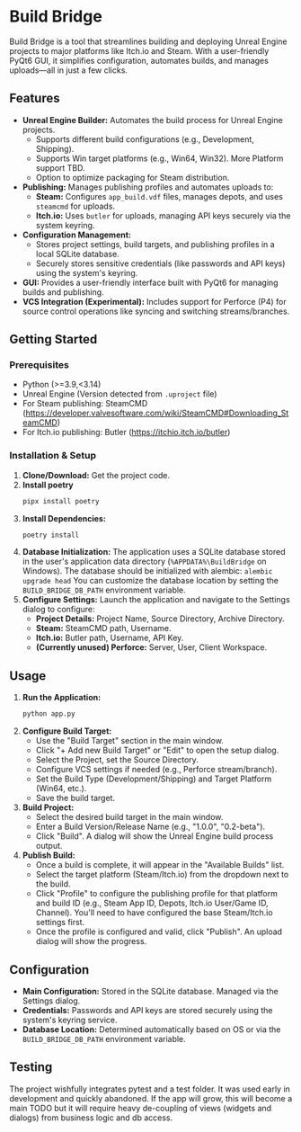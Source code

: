 # Build Bridge

Build Bridge is a tool that streamlines building and deploying Unreal Engine projects to major platforms like Itch.io and Steam. With a user-friendly PyQt6 GUI, it simplifies configuration, automates builds, and manages uploads—all in just a few clicks.

## Features

* **Unreal Engine Builder:** Automates the build process for Unreal Engine projects.
    * Supports different build configurations (e.g., Development, Shipping).
    * Supports Win target platforms (e.g., Win64, Win32). More Platform support TBD.
    * Option to optimize packaging for Steam distribution.
* **Publishing:** Manages publishing profiles and automates uploads to:
    * **Steam:** Configures `app_build.vdf` files, manages depots, and uses `steamcmd` for uploads.
    * **Itch.io:** Uses `butler` for uploads, managing API keys securely via the system keyring.
* **Configuration Management:**
    * Stores project settings, build targets, and publishing profiles in a local SQLite database.
    * Securely stores sensitive credentials (like passwords and API keys) using the system's keyring.
* **GUI:** Provides a user-friendly interface built with PyQt6 for managing builds and publishing.
* **VCS Integration (Experimental):** Includes support for Perforce (P4) for source control operations like syncing and switching streams/branches.

## Getting Started

### Prerequisites

* Python (>=3.9,<3.14)
* Unreal Engine (Version detected from `.uproject` file)
* For Steam publishing: SteamCMD (https://developer.valvesoftware.com/wiki/SteamCMD#Downloading_SteamCMD)
* For Itch.io publishing: Butler (https://itchio.itch.io/butler)

### Installation & Setup

1.  **Clone/Download:** Get the project code.
2. **Install poetry**
    ```bash
    pipx install poetry
    ```
2.  **Install Dependencies:**
    ```bash
    poetry install
    ```
3.  **Database Initialization:** The application uses a SQLite database stored in the user's application data directory (`%APPDATA%\BuildBridge` on Windows). The database should be initialized with alembic:
    ```alembic upgrade head```
You can customize the database location by setting the `BUILD_BRIDGE_DB_PATH` environment variable.
4.  **Configure Settings:** Launch the application and navigate to the Settings dialog to configure:
    * **Project Details:** Project Name, Source Directory, Archive Directory.
    * **Steam:** SteamCMD path, Username.
    * **Itch.io:** Butler path, Username, API Key.
    * **(Currently unused) Perforce:** Server, User, Client Workspace.

## Usage

1.  **Run the Application:**
    ```bash
    python app.py
    ```
2.  **Configure Build Target:**
    * Use the "Build Target" section in the main window.
    * Click "+ Add new Build Target" or "Edit" to open the setup dialog.
    * Select the Project, set the Source Directory.
    * Configure VCS settings if needed (e.g., Perforce stream/branch).
    * Set the Build Type (Development/Shipping) and Target Platform (Win64, etc.).
    * Save the build target.
3.  **Build Project:**
    * Select the desired build target in the main window.
    * Enter a Build Version/Release Name (e.g., "1.0.0", "0.2-beta").
    * Click "Build". A dialog will show the Unreal Engine build process output.
4.  **Publish Build:**
    * Once a build is complete, it will appear in the "Available Builds" list.
    * Select the target platform (Steam/Itch.io) from the dropdown next to the build.
    * Click "Profile" to configure the publishing profile for that platform and build ID (e.g., Steam App ID, Depots, Itch.io User/Game ID, Channel). You'll need to have configured the base Steam/Itch.io settings first.
    * Once the profile is configured and valid, click "Publish". An upload dialog will show the progress.

## Configuration

* **Main Configuration:** Stored in the SQLite database. Managed via the Settings dialog.
* **Credentials:** Passwords and API keys are stored securely using the system's keyring service.
* **Database Location:** Determined automatically based on OS or via the `BUILD_BRIDGE_DB_PATH` environment variable.

## Testing

The project wishfully integrates pytest and a test folder. It was used early in development and quickly abandoned. If the app will grow, this will become a main TODO but it will require heavy de-coupling of views (widgets and dialogs) from business logic and db access.

